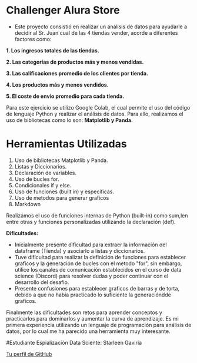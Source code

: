 # Challenger Alura Store
* Este proyecto consistió en realizar un análisis de datos para ayudarle a decidir al Sr. Juan cual de las 4 tiendas vender, acorde a diferentes factores como:

**1. Los ingresos totales de las tiendas.**

**2. Las categorías de productos más y menos vendidas.**

**3. Las calificaciones promedio de los clientes por tienda.**

**4. Los productos más y menos vendidos.**

**5. El coste de envío promedio para cada tienda.**

Para este ejercicio se utilizo Google Colab, el cual permite el uso del código de lenguaje Python y realizar el análisis de datos. Para ello, realizamos el uso de bibliotecas como lo son: **Matplotlib y Panda**.

# Herramientas Utilizadas
1. Uso de bibliotecas Matplotlib y Panda.
2. Listas y Diccionarios.
3. Declaración de variables.
4. Uso de bucles for.
5. Condicionales if y else.
6. Uso de funciones (built in) y especificas.
7. Uso de metodos para generar graficos
8. Markdown
   
 Realizamos el uso de funciones internas de Python (built-in) como sum,len entre otras y funciones personalizadas utilizando la declaración (def).

**Dificultades:**
* Inicialmente presente dificultad para extraer la información del dataframe (Tienda) y asociarlo a listas y diccionarios.
* Tuve dificultad para realizar la definición de funciones para establecer graficos y la generación de bucles con el metodo "for", sin embargo, utilice los canales de comunicación establecidos en el curso de data science (Discord) para resolver dudas y poder continuar con el desarrollo del desafio.
* Presente confusiones para establecer graficos de barras y de torta, debido a que no habia practicado lo suficiente la generacióndde graficos.

 Finalmente las dificultades son retos para aprender conceptos y practicarlos para dominarlos y aumentar la curva de aprendizaje. Es mi primera experiencia utilizando un lenguaje de programación para análisis de datos, por lo cual me ha parecido una herramienta muy interesante.

#Estudiante Espialización Data Sciente:
Starleen Gaviria

[Tu perfil de GitHub](https://github.com/Starleen1996)



